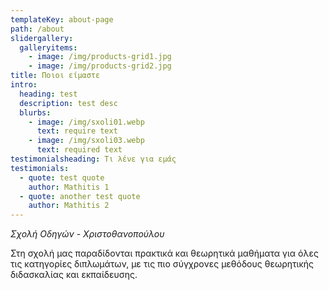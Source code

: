 ```yaml
---
templateKey: about-page
path: /about
slidergallery:
  galleryitems:
    - image: /img/products-grid1.jpg
    - image: /img/products-grid2.jpg
title: Ποιοι είμαστε
intro:
  heading: test
  description: test desc
  blurbs:
    - image: /img/sxoli01.webp
      text: require text
    - image: /img/sxoli03.webp
      text: required text
testimonialsheading: Τι λένε για εμάς
testimonials:
  - quote: test quote
    author: Mathitis 1
  - quote: another test quote
    author: Mathitis 2
---
```

*Σχολή Οδηγών - Χριστοθανοπούλου*

Στη σχολή μας παραδίδονται πρακτικά και θεωρητικά μαθήματα για όλες τις κατηγορίες διπλωμάτων, με τις πιο σύγχρονες μεθόδους θεωρητικής διδασκαλίας και εκπαίδευσης.